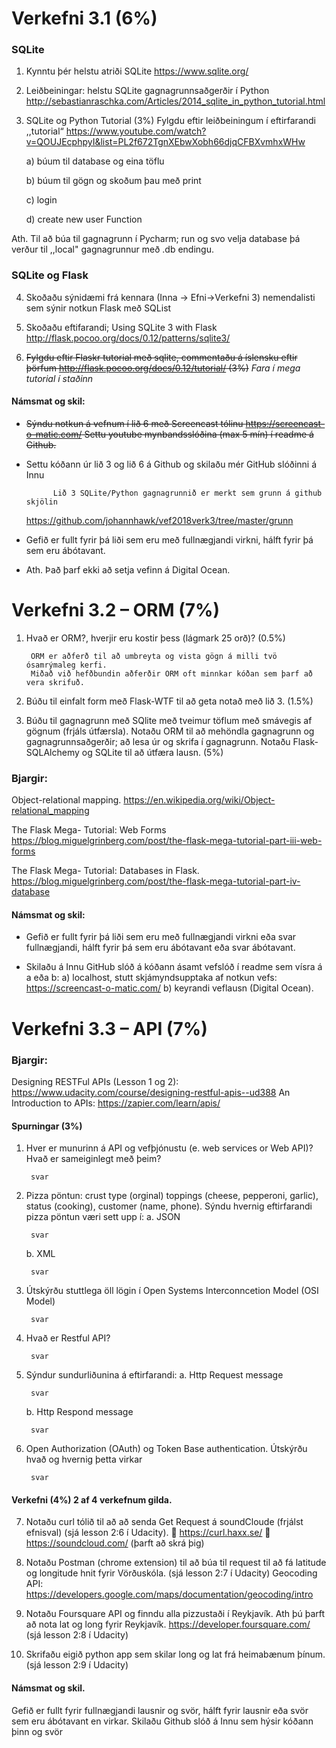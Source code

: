 # Verkefni 3.1 (6%)
### SQLite
1) Kynntu þér helstu atriði SQLite
https://www.sqlite.org/


2) Leiðbeiningar: helstu SQLite gagnagrunnsaðgerðir í Python
http://sebastianraschka.com/Articles/2014_sqlite_in_python_tutorial.html


3) SQLite og Python Tutorial (3%)
Fylgdu eftir leiðbeiningum í eftirfarandi ,,tutorial“
https://www.youtube.com/watch?v=QOUJEcphpyI&list=PL2f672TgnXEbwXobh66djqCFBXvmhxWHw

    a) búum til database og eina töflu

    b) búum til gögn og skoðum þau með print

    c) login

    d) create new user Function

Ath. Til að búa til gagnagrunn í Pycharm; run og svo velja database þá verður til ,,local"
gagnagrunnur með .db endingu.

### SQLite og Flask


4) Skoðaðu sýnidæmi frá kennara (Inna -> Efni->Verkefni 3) nemendalisti sem sýnir notkun Flask
með SQList


5) Skoðaðu eftifarandi; Using SQLite 3 with Flask
http://flask.pocoo.org/docs/0.12/patterns/sqlite3/


6) ~~Fylgdu eftir Flaskr tutorial með sqlite, commentaðu á íslensku eftir þörfum
http://flask.pocoo.org/docs/0.12/tutorial/  (3%)~~
_Fara í mega tutorial í staðinn_


#### Námsmat og skil:
* ~~Sýndu notkun á vefnum í lið 6 með Screencast tólinu https://screencast-o-matic.com/
Settu youtube mynbandsslóðina (max 5 mín) í readme á Github.~~
* Settu kóðann úr lið 3 og lið 6 á Github og skilaðu mér GitHub slóðinni á Innu

            Lið 3 SQLite/Python gagnagrunnið er merkt sem grunn á github skjölin
     https://github.com/johannhawk/vef2018verk3/tree/master/grunn            
            
* Gefið er fullt fyrir þá liði sem eru með fullnægjandi virkni, hálft fyrir þá sem eru
ábótavant.
* Ath. Það þarf ekki að setja vefinn á Digital Ocean.

# Verkefni 3.2 – ORM (7%)
1. Hvað er ORM?, hverjir eru kostir þess (lágmark 25 orð)? (0.5%)

        ORM er aðferð til að umbreyta og vista gögn á milli tvö ósamrýmaleg kerfi.
        Miðað við hefðbundin aðferðir ORM oft minnkar kóðan sem þarf að vera skrifuð.
        
        
2. Búðu til einfalt form með Flask-WTF til að geta notað með lið 3. (1.5%)

3. Búðu til gagnagrunn með SQlite með tveimur töflum með smávegis af gögnum (frjáls útfærsla).
Notaðu ORM til að mehöndla gagnagrunn og gagnagrunnsaðgerðir; að lesa úr og skrifa í
gagnagrunn. Notaðu Flask-SQLAlchemy og SQLite til að útfæra lausn. (5%)

### Bjargir:

Object-relational mapping.
https://en.wikipedia.org/wiki/Object-relational_mapping


The Flask Mega- Tutorial: Web Forms
https://blog.miguelgrinberg.com/post/the-flask-mega-tutorial-part-iii-web-forms


The Flask Mega- Tutorial: Databases in Flask.
https://blog.miguelgrinberg.com/post/the-flask-mega-tutorial-part-iv-database


#### Námsmat og skil:
* Gefið er fullt fyrir þá liði sem eru með fullnægjandi virkni eða svar fullnægjandi, hálft fyrir þá
sem eru ábótavant eða svar ábótavant.

* Skilaðu á Innu GitHub slóð á kóðann ásamt vefslóð í readme sem vísra á a eða b:
a) localhost, stutt skjámyndsupptaka af notkun vefs: https://screencast-o-matic.com/
b) keyrandi veflausn (Digital Ocean).

# Verkefni 3.3 – API (7%)
### Bjargir:
Designing RESTFul APIs (Lesson 1 og 2): https://www.udacity.com/course/designing-restful-apis--ud388
An Introduction to APIs: https://zapier.com/learn/apis/

#### Spurningar (3%)

1. Hver er munurinn á API og vefþjónustu (e. web services or Web API)? Hvað er sameiginlegt með
þeim?

        svar

2. Pizza pöntun: crust type (orginal) toppings (cheese, pepperoni, garlic), status (cooking),
customer (name, phone). Sýndu hvernig eftirfarandi pizza pöntun væri sett upp í:
   a. JSON
        
        svar
        
   b. XML
        
        svar
        
3. Útskýrðu stuttlega öll lögin í Open Systems Interconncetion Model (OSI Model)

        svar
4. Hvað er Restful API?

        svar
5. Sýndur sundurliðunina á eftirfarandi:
      a. Http Request message
      
        svar
      b. Http Respond message
      
        svar
        
6. Open Authorization (OAuth) og Token Base authentication. Útskýrðu hvað og hvernig þetta
virkar

        svar
#### Verkefni (4%) 2 af 4 verkefnum gilda.
7. Notaðu curl tólið til að að senda Get Request á soundCloude (frjálst efnisval) (sjá lesson 2:6 í
Udacity).
 https://curl.haxx.se/
 https://soundcloud.com/ (þarft að skrá þig)

8. Notaðu Postman (chrome extension) til að búa til request til að fá latitude og longitude hnit fyrir
Vörðuskóla. (sjá lesson 2:7 í Udacity)
Geocoding API: https://developers.google.com/maps/documentation/geocoding/intro

9. Notaðu Foursquare API og finndu alla pizzustaði í Reykjavík. Ath þú þarft að nota lat og long fyrir
Reykjavík. https://developer.foursquare.com/ (sjá lesson 2:8 í Udacity)

10. Skrifaðu eigið python app sem skilar long og lat frá heimabænum þínum. (sjá lesson 2:9 í
Udacity)

#### Námsmat og skil.
Gefið er fullt fyrir fullnægjandi lausnir og svör, hálft fyrir lausnir eða svör sem eru ábótavant en virkar.
Skilaðu Github slóð á Innu sem hýsir kóðann þinn og svör 

